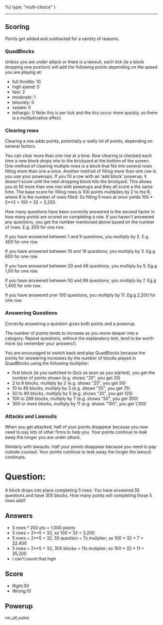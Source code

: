 %{
 type: "multi-choice"
}

---
## Scoring

Points get added and subtracted for a variety of reasons.

### QuadBlocks
Unless you are under attack or there is a lawsuit,
each tick (ie a block dropping one position)
will add the following points depending on
the speed you are playing at:
- full throttle: 10
- high speed: 5
- fast: 2
- moderate: 1
- leisurely: 0
- sedate: 0
- lethargic: 0
Note this is per tick and the tics occur more quickly,
so there is a multipliciative effect.

### Clearing rows

Clearing a row adds points,
potentially a really lot of points,
depending on several factors.

You can clear more than one row at a time.
Row clearing is checked each time a new block
drops into to the brickyard at the bottom of the screen.
One method of clearing multiple rows is
a block that fits into several rows filling
more than one a once.
Another method of filling more than one row
is you use your powerups.
If you fill a row with an 'add block' powerup,
it doesn't score until the next dropping block
hits the brickyard.
This allows you to fill more than one row with powerups
and they all score a the same time.
The base score for filling rows is
100 points multiplies by 2 to the R,
where R is the number of rows filled.
So filling 5 rows at once yields
100 * 2**5 = 100 * 32 = 3,200.

How many questions have been correctly answered is
the second factor in how many points are scored on completing a row.
If you haven't answered any questions,
you get the number mentioned above based on the number of rows.
E.g. 200 for one row.

If you have answered between 1 and 9 questions,
you multiply by 2.
E.g. 400 for one row.

If you have answered between
10 and 19 questions,
you multiply by 3.
Eg.g 600 for one row.

If you have answered between
20 and 49 questions,
you multiply by 5.
Eg.g 1,00 for one row.

If you have answered between
50 and 99 questions,
you multiply by 7.
Eg.g 1,400 for one row.

If you have answered
pver 100 questions,
you multiply by 11.
Eg.g 2,200 for one row.

### Answering Questions
Correctly answering a question
gives both points and a powerup.

The number of points tends to increase
as you move deeper into a category.
Repeat questions, without the explanatory text,
tend to be worth more (so remember your answers!).

You are encouraged to switch back and play QuadBlocks
because the points for answering increases by
the number of blocks played in QuadBlocks
using the following multiplier:
- first block (ie you switched to Quiz as soon as you started), you get the number of points shown (e.g. shows "25", you get 25)
- 2 to 9 blocks, multiply by 2 (e.g. shows "25", you get 50)
- 10 to 49 blocks, multiply by 3 (e.g. shows "25", you get 75)
- 50 to 99 blocks, multiply by 5 (e.g. shows "25", you get 125)
- 100 to 299 blocks, multiply by 7 (e.g. shows "50", you get 350)
- 300 or more blocks, multiply by 11 (e.g. shows "100", you get 1,100)

### Attacks and Lawsuits

When you get attacked, half of your points disappear because you now need
to pay lots of other firms to help you.
Your points continue to leak away the longer you are under attack.

Similarly with lawsuits. Half your points disappear because you need to
pay outside counsel.
Your points continue to leak away the longer the lawsuit continues.


# Question:
A block drops into place completing 5 rows.
You have answered 55 questions and have 305 blocks.
How many points will completing those 5 rows add?

## Answers
- 5 rows * 200 pts = 1,000 points
- 5 rows = 2**5 = 32, so 100 * 32 = 3,200
- 5 rows = 2**5 = 32, 55 question = 7x muliplier; so 100 * 32 * 7 = 22,400
- 5 rows = 2**5 = 32, 305 blocks = 11x muliplier; so 100 * 32 * 11 = 35,200
- I can't count that high

## Score
- Right:50
- Wrong:10

## Powerup
rm_all_vulns
